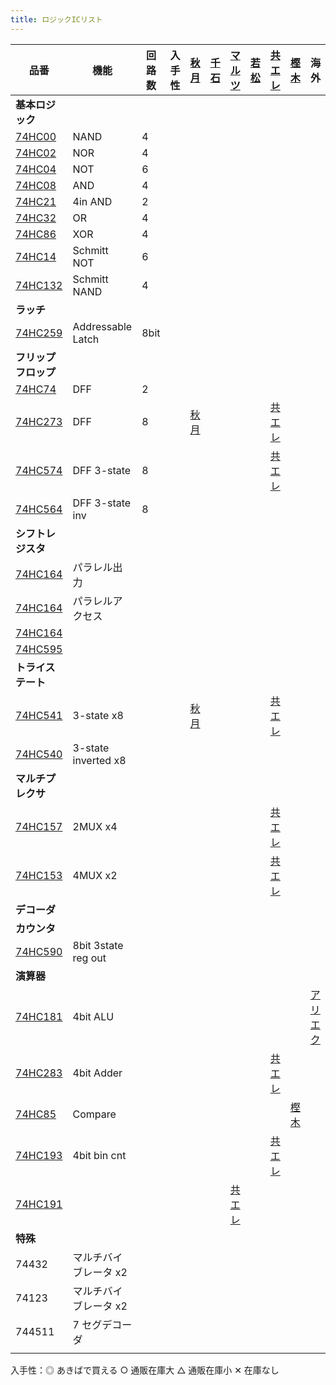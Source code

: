 ```yaml
---
title: ロジックICリスト
---
```


| 品番                                                                                                                     | 機能                  | 回路数 | 入手性 | [秋月](https://akizukidenshi.com/catalog/c/clogic/)   | [千石](https://www.sengoku.co.jp/mod/sgk_cart/search.php?cid=3042) | [マルツ](https://www.marutsu.co.jp/RatedList.jsp?goodsClassCode1=19&goodsClassCode2=0033&goodsClassCode3=0001) | [若松](https://wakamatsu.co.jp/biz/user_data/index.php#cha) | [共エレ](https://eleshop.jp/shop/pages/search_74.aspx) | [樫木](https://www.kashinoki.shop/?mode=cate&cbid=2122678&csid=0) | 海外                                                     |
| ------------------------------------------------------------------------------------------------------------------------ | --------------------- | ------ | ------ | ----------------------------------------------------- | ------------------------------------------------------------------ | -------------------------------------------------------------------------------------------------------------- | ----------------------------------------------------------- | ------------------------------------------------------ | ----------------------------------------------------------------- | -------------------------------------------------------- |
| **基本ロジック**                                                                                                         |                       |        |        |                                                       |                                                                    |                                                                                                                |                                                             |                                                        |                                                                   |                                                          |
| [74HC00](https://toshiba.semicon-storage.com/info/TC74HC00AP_datasheet_ja_20140301.pdf?did=6907&prodName=TC74HC00AP)     | NAND                  | 4      |        |                                                       |                                                                    |                                                                                                                |                                                             |                                                        |                                                                   |                                                          |
| [74HC02](https://toshiba.semicon-storage.com/info/TC74HC02AP_datasheet_ja_20140301.pdf?did=6965&prodName=TC74HC02AP)     | NOR                   | 4      |        |                                                       |                                                                    |                                                                                                                |                                                             |                                                        |                                                                   |                                                          |
| [74HC04](https://toshiba.semicon-storage.com/info/TC74HC04AP_datasheet_ja_20140301.pdf?did=7336&prodName=TC74HC04AP)     | NOT                   | 6      |        |                                                       |                                                                    |                                                                                                                |                                                             |                                                        |                                                                   |                                                          |
| [74HC08](https://toshiba.semicon-storage.com/info/TC74HC08AP_datasheet_ja_20140301.pdf?did=7496&prodName=TC74HC08AP)     | AND                   | 4      |        |                                                       |                                                                    |                                                                                                                |                                                             |                                                        |                                                                   |                                                          |
| [74HC21](https://toshiba.semicon-storage.com/info/TC74HC21AP_datasheet_ja_20140301.pdf?did=12686&prodName=TC74HC21AP)    | 4in AND               | 2      |        |                                                       |                                                                    |                                                                                                                |                                                             |                                                        |                                                                   |                                                          |
| [74HC32](https://toshiba.semicon-storage.com/info/TC74HC32AP_datasheet_ja_20140301.pdf?did=15799&prodName=TC74HC32AP)    | OR                    | 4      |        |                                                       |                                                                    |                                                                                                                |                                                             |                                                        |                                                                   |                                                          |
| [74HC86](https://toshiba.semicon-storage.com/info/TC74HC86AF_datasheet_en_20140301.pdf?did=16770&prodName=TC74HC86AF)    | XOR                   | 4      |        |                                                       |                                                                    |                                                                                                                |                                                             |                                                        |                                                                   |                                                          |
| [74HC14](https://toshiba.semicon-storage.com/info/TC74HC14AP_datasheet_ja_20140301.pdf?did=9945&prodName=TC74HC14AP)     | Schmitt NOT           | 6      |        |                                                       |                                                                    |                                                                                                                |                                                             |                                                        |                                                                   |                                                          |
| [74HC132]()                                                                                                              | Schmitt NAND          | 4      |        |                                                       |                                                                    |                                                                                                                |                                                             |                                                        |                                                                   |
| **ラッチ**                                                                                                               |                       |        |        |                                                       |                                                                    |                                                                                                                |                                                             |                                                        |                                                                   |                                                          |
| [74HC259](https://toshiba.semicon-storage.com/info/74HC259D_datasheet_en_20160804.pdf?did=37299&prodName=74HC259D)       | Addressable Latch     | 8bit   |        |                                                       |                                                                    |                                                                                                                |                                                             |                                                        |                                                                   |                                                          |
| **フリップフロップ**                                                                                                     |                       |        |        |                                                       |                                                                    |                                                                                                                |                                                             |                                                        |                                                                   |                                                          |
| [74HC74]()                                                                                                               | DFF                   | 2      |        |                                                       |                                                                    |                                                                                                                |                                                             |                                                        |
| [74HC273](https://toshiba.semicon-storage.com/info/TC74HC273AP_datasheet_ja_20140301.pdf?did=14587&prodName=TC74HC273AP) | DFF                   | 8      |        | [秋月](https://akizukidenshi.com/catalog/g/gI-15412/) |                                                                    |                                                                                                                |                                                             | [共エレ](https://eleshop.jp/shop/g/gT11541/)           |                                                                   |                                                          |
| [74HC574](https://toshiba.semicon-storage.com/info/TC74HC574AF_datasheet_ja_20140301.pdf?did=16412&prodName=TC74HC574AF) | DFF 3-state           | 8      |        |                                                       |                                                                    |                                                                                                                |                                                             | [共エレ](https://eleshop.jp/shop/g/gT11573/)           |                                                                   |                                                          |
| [74HC564](https://toshiba.semicon-storage.com/info/TC74HC574AF_datasheet_ja_20140301.pdf?did=16412&prodName=TC74HC574AF) | DFF 3-state inv       | 8      |        |                                                       |                                                                    |                                                                                                                |                                                             |                                                        |                                                                   |                                                          |
| **シフトレジスタ**                                                                                                       |                       |        |        |                                                       |                                                                    |                                                                                                                |                                                             |                                                        |                                                                   |                                                          |
| [74HC164](https://pdf1.alldatasheet.jp/datasheet-pdf/view/27900/TI/74HC164.html)                                         | パラレル出力          |        |        |                                                       |                                                                    |                                                                                                                |                                                             |                                                        |                                                                   |                                                          |
| [74HC164](https://pdf1.alldatasheet.jp/datasheet-pdf/view/27900/TI/74HC164.html)                                         | パラレルアクセス      |        |        |                                                       |                                                                    |                                                                                                                |                                                             |                                                        |                                                                   |                                                          |
| [74HC164](https://pdf1.alldatasheet.jp/datasheet-pdf/view/27900/TI/74HC164.html)                                         |                       |        |        |                                                       |                                                                    |                                                                                                                |                                                             |                                                        |                                                                   |                                                          |
| [74HC595](https://pdf1.alldatasheet.jp/datasheet-pdf/view/27900/TI/74HC164.html)                                         |                       |        |        |                                                       |                                                                    |                                                                                                                |                                                             |                                                        |                                                                   |                                                          |
| **トライステート**                                                                                                       |                       |        |        |                                                       |                                                                    |                                                                                                                |                                                             |                                                        |                                                                   |                                                          |
| [74HC541](https://toshiba.semicon-storage.com/info/TC74HC541AP_datasheet_ja_20140301.pdf?did=16392&prodName=TC74HC541AP) | 3-state x8            |        |        | [秋月](https://akizukidenshi.com/catalog/g/gI-03632/) |                                                                    |                                                                                                                |                                                             | [共エレ](https://eleshop.jp/shop/g/gT11569/)           |                                                                   |                                                          |
| [74HC540](https://toshiba.semicon-storage.com/info/TC74HC541AP_datasheet_ja_20140301.pdf?did=16392&prodName=TC74HC541AP) | 3-state inverted x8   |        |        |                                                       |                                                                    |                                                                                                                |                                                             |                                                        |                                                                   |                                                          |
| **マルチプレクサ**                                                                                                       |                       |        |        |                                                       |                                                                    |                                                                                                                |                                                             |                                                        |                                                                   |                                                          |
| [74HC157](https://toshiba.semicon-storage.com/info/TC74HC157AP_datasheet_ja_20140301.pdf?did=10663&prodName=TC74HC157AP) | 2MUX x4               |        |        |                                                       |                                                                    |                                                                                                                |                                                             | [共エレ](https://eleshop.jp/shop/g/gT11505/)           |                                                                   |                                                          |
| [74HC153](https://toshiba.semicon-storage.com/info/TC74HC153AP_datasheet_ja_20140301.pdf?did=10307&prodName=TC74HC153AP) | 4MUX x2               |        |        |                                                       |                                                                    |                                                                                                                |                                                             | [共エレ](https://eleshop.jp/shop/g/gT11502/)           |                                                                   |                                                          |
| **デコーダ**                                                                                                             |                       |        |        |                                                       |                                                                    |                                                                                                                |                                                             |                                                        |                                                                   |                                                          |
| **カウンタ**                                                                                                             |                       |        |        |                                                       |                                                                    |                                                                                                                |                                                             |                                                        |                                                                   |                                                          |
| [74HC590](https://toshiba.semicon-storage.com/info/TC74HC590AP_datasheet_ja_20140301.pdf?did=16457&prodName=TC74HC590AP) | 8bit 3state reg out   |        |        |                                                       |                                                                    |
| **演算器**                                                                                                               |                       |        |        |                                                       |                                                                    |                                                                                                                |                                                             |                                                        |                                                                   |                                                          |
| [74HC181](https://doctor-pasquale.com/wp-content/uploads/2017/05/74181-ALU.pdf)                                          | 4bit ALU              |        |        |                                                       |                                                                    |                                                                                                                |                                                             |                                                        |                                                                   | [アリエク](https://ja.aliexpress.com/i/32857333905.html) |
| [74HC283](https://toshiba.semicon-storage.com/info/TC74HC283AP_datasheet_ja_20140301.pdf?did=15440&prodName=TC74HC283AP) | 4bit Adder            |        |        |                                                       |                                                                    |                                                                                                                |                                                             | [共エレ](https://eleshop.jp/shop/g/gT11544/)           |                                                                   |                                                          |
| [74HC85](https://toshiba.semicon-storage.com/info/TC74HC85AF_datasheet_ja_20140301.pdf?did=16736&prodName=TC74HC85AF)    | Compare               |        |        |                                                       |                                                                    |                                                                                                                |                                                             |                                                        | [樫木](https://www.kashinoki.shop/?pid=122479107)                 |                                                          |
| [74HC193](https://toshiba.semicon-storage.com/info/TC74HC193AF_datasheet_ja_20140301.pdf?did=12347&prodName=TC74HC193AF) | 4bit bin cnt          |        |        |                                                       |                                                                    |                                                                                                                |                                                             | [共エレ](https://eleshop.jp/shop/g/gT11522/)           |                                                                   |                                                          |
| [74HC191](https://toshiba.semicon-storage.com/info/TC74HC191AF_datasheet_ja_20140301.pdf?did=12133&prodName=TC74HC191AF) |                       |        |        |                                                       |                                                                    | [共エレ](https://eleshop.jp/shop/g/gT11520/)                                                                   |                                                             |                                                        |                                                                   |                                                          |
| **特殊**                                                                                                                 |                       |        |        |
| 74432                                                                                                                    | マルチバイブレータ x2 |
| 74123                                                                                                                    | マルチバイブレータ x2 |
| 744511                                                                                                                   | 7 セグデコーダ        |
|                                                                                                                          |                       |        |

入手性：◎ あきばで買える ○ 通販在庫大 △ 通販在庫小 ✕ 在庫なし
